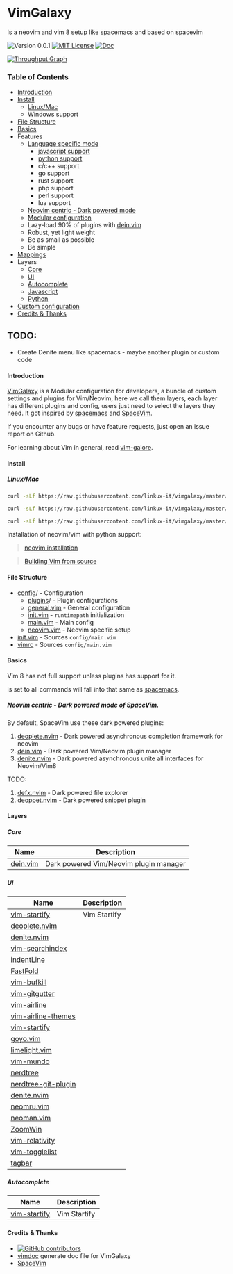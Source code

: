 # VimGalaxy
Is a neovim and vim 8 setup like spacemacs and based on spacevim

![Version 0.0.1](https://img.shields.io/badge/version-0.1.0--dev-yellow.svg?style=flat-square)
[![MIT License](https://img.shields.io/badge/license-MIT-blue.svg?style=flat-square)](LICENSE)
[![Doc](https://img.shields.io/badge/doc-%3Ah%VimGalaxy-orange.svg?style=flat-square)](doc/VimGalaxy.txt)

[![Throughput Graph](https://graphs.waffle.io/linkux-it/vimgalaxy/throughput.svg)](https://waffle.io/linkux-it/vimgalaxy/metrics/throughput)

### Table of Contents
- [Introduction](#introduction)
- [Install](#install)
    - [Linux/Mac](#linuxmac)
    - Windows support
- [File Structure](#file-structure)
- [Basics](#basic)
- Features
    - [Language specific mode](#language-specific-mode)
        - [javascript support](#javascript)
        - [python support](#python)
        - c/c++ support
        - go support
        - rust support
        - php support
        - perl support
        - lua support
    - [Neovim centric - Dark powered mode](#neovim-centric---dark-powered-mode-of-spacevim)
    - [Modular configuration](#modular-configuration)
    - Lazy-load 90% of plugins with [dein.vim]
    - Robust, yet light weight
    - Be as small as possible
    - Be simple
- [Mappings](#mappings)
- Layers
    - [Core](#core)
    - [UI](#ui)
    - [Autocomplete](#autocomplete)
    - [Javascript](#javascript)
    - [Python](#python)
- [Custom configuration](#custom-configuration)
- [Credits & Thanks](#credits--thanks)

## TODO:
* Create Denite menu like spacemacs - maybe another plugin or custom code

#### Introduction

[VimGalaxy](https://github.com/linkux-it/vimgalaxy) is a Modular configuration for developers, a bundle of custom settings and plugins 
for Vim/Neovim, here we call them layers, each layer has different plugins and config, users just need to select the layers they need. 
It got inspired by [spacemacs] and [SpaceVim](https://spacevim.org).

If you encounter any bugs or have feature requests, just open an issue report on Github.

For learning about Vim in general, read [vim-galore](https://github.com/mhinz/vim-galore).

#### Install

##### Linux/Mac

```sh
curl -sLf https://raw.githubusercontent.com/linkux-it/vimgalaxy/master/install.sh | bash
```

```sh
curl -sLf https://raw.githubusercontent.com/linkux-it/vimgalaxy/master/install.sh | bash -s -- install vim
```

```sh
curl -sLf https://raw.githubusercontent.com/linkux-it/vimgalaxy/master/install.sh | bash -s -- install neovim
```

Installation of neovim/vim with python support:
> [neovim installation](https://github.com/neovim/neovim/wiki/Installing-Neovim)

> [Building Vim from source](https://github.com/Valloric/YouCompleteMe/wiki/Building-Vim-from-source)


#### File Structure
- [config](./config)/ - Configuration
  - [plugins](./config/plugins)/ - Plugin configurations
  - [general.vim](./config/general.vim) - General configuration
  - [init.vim](./config/init.vim) - `runtimepath` initialization
  - [main.vim](./config/main.vim) - Main config
  - [neovim.vim](./config/neovim.vim) - Neovim specific setup
- [init.vim](./init.vim) - Sources `config/main.vim`
- [vimrc](./vimrc) - Sources `config/main.vim`

#### Basics
Vim 8 has not full support unless plugins has support for it.

<leader> is set to <space> all commands will fall into that same as [spacemacs].

##### Neovim centric - Dark powered mode of SpaceVim.

By default, SpaceVim use these dark powered plugins:

1. [deoplete.nvim] - Dark powered asynchronous completion framework for neovim
2. [dein.vim] - Dark powered Vim/Neovim plugin manager
3. [denite.nvim] - Dark powered asynchronous unite all interfaces for Neovim/Vim8

TODO:

1. [defx.nvim](https://github.com/Shougo/defx.nvim) - Dark powered file explorer
2. [deoppet.nvim](https://github.com/Shougo/deoppet.nvim) - Dark powered snippet plugin

#### Layers

##### Core

Name           | Description
-------------- | ----------------------
[dein.vim] | Dark powered Vim/Neovim plugin manager

##### UI

Name           | Description
-------------- | ----------------------
[vim-startify] | Vim Startify
[deoplete.nvim] | 
[denite.nvim] | 
[vim-searchindex] | 
[indentLine] | 
[FastFold] | 
[vim-bufkill] | 
[vim-gitgutter] | 
[vim-airline] | 
[vim-airline-themes] | 
[vim-startify] | 
[goyo.vim] | 
[limelight.vim] | 
[vim-mundo] | 
[nerdtree] | 
[nerdtree-git-plugin] | 
[denite.nvim] | 
[neomru.vim] | 
[neoman.vim] | 
[ZoomWin] | 
[vim-relativity] | 
[vim-togglelist] | 
[tagbar] | 

##### Autocomplete

Name           | Description
-------------- | ----------------------
[vim-startify] | Vim Startify


#### Credits & Thanks
- [![GitHub contributors](https://img.shields.io/github/contributors/linkux-it/VimGalaxy.svg)](https://github.com/linkux-it/VimGalaxy/graphs/contributors)
- [vimdoc](https://github.com/google/vimdoc) generate doc file for VimGalaxy
- [SpaceVim](https://github.com/SpaceVim/SpaceVim)


<!-- plublic links -->
[spacemacs]: https://github.com/syl20bnr/spacemacs
[dein.vim]: https://github.com/Shougo/dein.vim
[vim-startify]: https://github.com/mhinz/vim-startify
[deoplete.nvim]: https://github.com/Shougo/deoplete.nvim
[denite.nvim]: https://github.com/Shougo/denite.nvim
[vim-searchindex]: https://github.com/google/vim-searchindex
[indentLine]: https://github.com/Yggdroot/indentLine
[FastFold]: https://github.com/Konfekt/FastFold
[vim-bufkill]: https://github.com/qpkorr/vim-bufkill
[vim-gitgutter]: https://github.com/airblade/vim-gitgutter
[vim-airline]: https://github.com/vim-airline/vim-airline
[vim-airline-themes]: https://github.com/vim-airline/vim-airline-themes
[vim-startify]: https://github.com/mhinz/vim-startify
[goyo.vim]: https://github.com/junegunn/goyo.vim
[limelight.vim]: https://github.com/junegunn/limelight.vim
[vim-mundo]: https://github.com/simnalamburt/vim-mundo
[nerdtree]: https://github.com/scrooloose/nerdtree
[nerdtree-git-plugin]: https://github.com/Xuyuanp/nerdtree-git-plugin
[denite.nvim]: https://github.com/Shougo/denite.nvim
[neomru.vim]: https://github.com/Shougo/neomru.vim
[neoman.vim]: https://github.com/nhooyr/neoman.vim
[ZoomWin]: https://github.com/vim-scripts/ZoomWin
[vim-relativity]: https://github.com/kennykaye/vim-relativity
[vim-togglelist]: https://github.com/milkypostman/vim-togglelist
[tagbar]: https://github.com/majutsushi/tagbar
